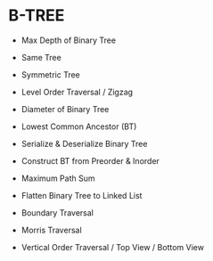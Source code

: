 # B-TREE
- Max Depth of Binary Tree

- Same Tree

- Symmetric Tree

- Level Order Traversal / Zigzag

- Diameter of Binary Tree

- Lowest Common Ancestor (BT)

- Serialize & Deserialize Binary Tree

- Construct BT from Preorder & Inorder

- Maximum Path Sum

- Flatten Binary Tree to Linked List

- Boundary Traversal

- Morris Traversal

- Vertical Order Traversal / Top View / Bottom View
